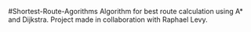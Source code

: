 #Shortest-Route-Agorithms
Algorithm for best route calculation using A* and Dijkstra.
Project made in collaboration with Raphael Levy.
